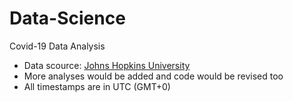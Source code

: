 # Data-Science
Covid-19 Data Analysis
* Data scource: <a href="https://github.com/CSSEGISandData/COVID-19">Johns Hopkins University</a>
* More analyses would be added and code would be revised too 
* All timestamps are in UTC (GMT+0)
